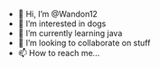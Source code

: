 - 👋 Hi, I’m @Wandon12
- 👀 I’m interested in dogs
- 🌱 I’m currently learning java
- 💞️ I’m looking to collaborate on stuff
- 📫 How to reach me...

<!---
Wandon12/Wandon12 is a ✨ special ✨ repository because its `README.md` (this file) appears on your GitHub profile.
You can click the Preview link to take a look at your changes.
--->
